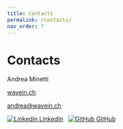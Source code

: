 ```yaml
---
title: Contacts
permalink: /contacts/
nav_order: 7
---
```


# Contacts

Andrea Minetti

[wavein.ch](https://wavein.ch)

[andrea@wavein.ch](mailto:andrea@wavein.ch)

[![Linkedin](https://i.stack.imgur.com/gVE0j.png) LinkedIn](https://www.linkedin.com/in/minettiandrea/)
&nbsp;
[![GitHub](https://i.stack.imgur.com/tskMh.png) GitHub](https://github.com/minettiandrea/)